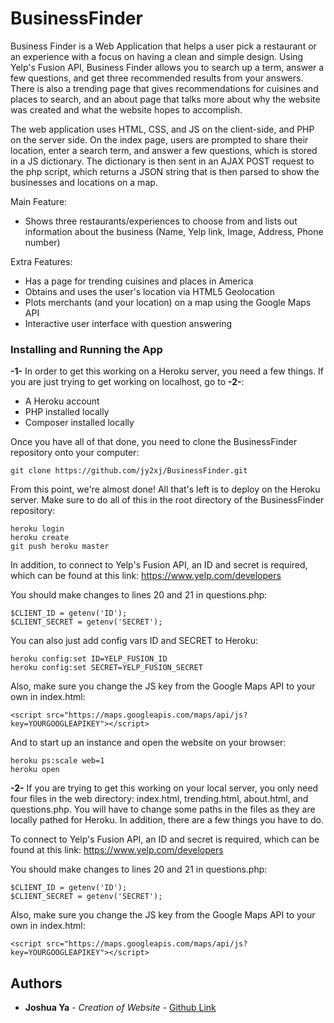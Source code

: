 # BusinessFinder
Business Finder is a Web Application that helps a user pick a restaurant or an experience with a focus on having a clean and simple design. Using Yelp's Fusion API, Business Finder allows you to search up a term, answer a few questions, and get three recommended results from your answers. There is also a trending page that gives recommendations for cuisines and places to search, and an about page that talks more about why the website was created and what the website hopes to accomplish.  

The web application uses HTML, CSS, and JS on the client-side, and PHP on the server side. On the index page, users are prompted to share their location, enter a search term, and answer a few questions, which is stored in a JS dictionary. The dictionary is then sent in an AJAX POST request to the php script, which returns a JSON string that is then parsed to show the businesses and locations on a map.

Main Feature:
- Shows three restaurants/experiences to choose from and lists out information about the business (Name, Yelp link, Image, Address, Phone number)

Extra Features:
- Has a page for trending cuisines and places in America
- Obtains and uses the user's location via HTML5 Geolocation
- Plots merchants (and your location) on a map using the Google Maps API
- Interactive user interface with question answering

### Installing and Running the App

**-1-** In order to get this working on a Heroku server, you need a few things. If you are just trying to get working on localhost, go to **-2-**:
- A Heroku account
- PHP installed locally
- Composer installed locally

Once you have all of that done, you need to clone the BusinessFinder repository onto your computer:

```
git clone https://github.com/jy2xj/BusinessFinder.git
```

From this point, we're almost done! All that's left is to deploy on the Heroku server.
Make sure to do all of this in the root directory of the BusinessFinder repository:

```
heroku login
heroku create
git push heroku master
```

In addition, to connect to Yelp's Fusion API, an ID and secret is required, 
which can be found at this link: https://www.yelp.com/developers

You should make changes to lines 20 and 21 in questions.php:

```
$CLIENT_ID = getenv('ID');
$CLIENT_SECRET = getenv('SECRET');
```

You can also just add config vars ID and SECRET to Heroku:

```
heroku config:set ID=YELP_FUSION_ID
heroku config:set SECRET=YELP_FUSION_SECRET
```

Also, make sure you change the JS key from the Google Maps API to your own in index.html:

```
<script src="https://maps.googleapis.com/maps/api/js?key=YOURGOOGLEAPIKEY"></script>
```

And to start up an instance and open the website on your browser:
```
heroku ps:scale web=1
heroku open
```

**-2-** If you are trying to get this working on your local server, you only need four files in the web directory: index.html, trending.html, about.html, and questions.php. You will have to change some paths in the files as they are locally pathed for Heroku. In addition, there are a few things you have to do.

To connect to Yelp's Fusion API, an ID and secret is required, 
which can be found at this link: https://www.yelp.com/developers

You should make changes to lines 20 and 21 in questions.php:

```
$CLIENT_ID = getenv('ID');
$CLIENT_SECRET = getenv('SECRET');
```

Also, make sure you change the JS key from the Google Maps API to your own in index.html:

```
<script src="https://maps.googleapis.com/maps/api/js?key=YOURGOOGLEAPIKEY"></script>
```

## Authors

* **Joshua Ya** - *Creation of Website* - [Github Link](https://github.com/jy2xj)
